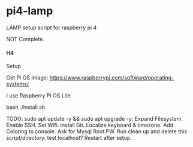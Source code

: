 # pi4-lamp
LAMP setup script for raspberry pi 4

NOT Complete.

#### H4
Setup

Get Pi OS Image:
https://www.raspberrypi.com/software/operating-systems/

I use Raspberry Pi OS Lite


bash ./install.sh

TODO:
    sudo apt update -y && sudo apt upgrade -y;
    Expand Filesystem.
    Enable SSH.
    Set Wifi.
    install Git.
    Localize keyboard & timezone.
    Add Coloring to console.
    Ask for Mysql Root PW.
    Run clean up and delete this script/directory.
    test localhost?
    Restart after setup.
